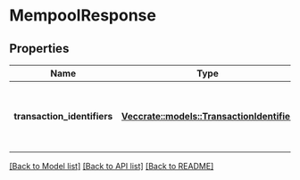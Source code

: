 # MempoolResponse

## Properties

Name | Type | Description | Notes
------------ | ------------- | ------------- | -------------
**transaction_identifiers** | [**Vec<crate::models::TransactionIdentifier>**](TransactionIdentifier.md) | List of transaction identifiers currently in the mempool. | 

[[Back to Model list]](../README.md#documentation-for-models) [[Back to API list]](../README.md#documentation-for-api-endpoints) [[Back to README]](../README.md)


